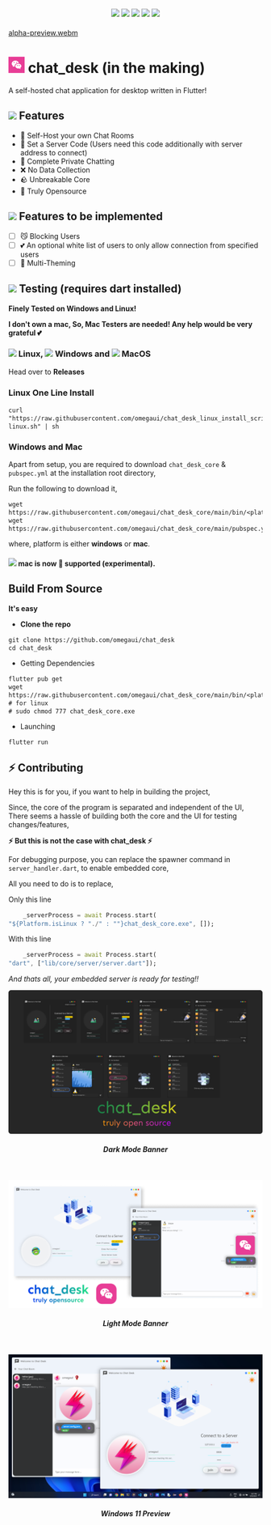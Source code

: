 
<div align="center" style="margin: 20px;">
    <a href="https://codeclimate.com/github/omegaui/chat_desk/maintainability"><img src="https://api.codeclimate.com/v1/badges/22ee0cd01d57542e4f45/maintainability" /></a>
    <a href="https://github.com/omegaui/chat_desk/actions"><img src="https://github.com/omegaui/chat_desk/actions/workflows/build-for-desktop.yml/badge.svg" /></a>
    <img src="https://img.shields.io/github/downloads/omegaui/chat_desk/total?style=social" />
    <img src="https://img.shields.io/github/v/release/omegaui/chat_desk" />
    <img src="https://img.shields.io/github/license/omegaui/chat_desk" />
</div>

[alpha-preview.webm](https://user-images.githubusercontent.com/73544069/222953852-a379b891-a3f8-4cb9-bb55-848041664768.webm)

# ![](app-icon/app_icon_32.png) chat_desk (in the making)
A self-hosted chat application for desktop written in Flutter!

## ![](https://img.icons8.com/external-basicons-color-danil-polshin/32/null/external-space-space-basicons-color-danil-polshin-13.png) Features
- 🚀 Self-Host your own Chat Rooms
- 🔐 Set a Server Code (Users need this code additionally with server address to connect)
- 💙 Complete Private Chatting
- ❌ No Data Collection
- 🪨 Unbreakable Core
- 🎉 Truly Opensource

## ![](https://img.icons8.com/color-glass/32/null/lab-items.png) Features to be implemented
- [ ] 😼 Blocking Users   
- [ ] 💕 An optional white list of users to only allow connection from specified users
- [ ] 🎽 Multi-Theming 

## ![](https://img.icons8.com/external-itim2101-flat-itim2101/32/null/external-test-online-education-itim2101-flat-itim2101.png) Testing (requires dart installed)
**Finely Tested on Windows and Linux!**

**I don't own a mac, So, Mac Testers are needed! Any help would be very grateful 💕**

### ![](https://img.icons8.com/color/32/null/linux--v1.png) Linux, ![](https://img.icons8.com/fluency/32/null/windows-10.png) Windows and ![](https://img.icons8.com/color/32/null/mac-logo.png) MacOS
Head over to **Releases**

### Linux One Line Install

```shell
curl "https://raw.githubusercontent.com/omegaui/chat_desk_linux_install_script/main/script/install-linux.sh" | sh
```

### Windows and Mac
Apart from setup, you are required to download `chat_desk_core` & `pubspec.yml` at the installation root directory,

Run the following to download it,
```shell
wget https://raw.githubusercontent.com/omegaui/chat_desk_core/main/bin/<platform>/chat_desk_core.exe
wget https://raw.githubusercontent.com/omegaui/chat_desk_core/main/pubspec.yml
```

where, platform is either **windows** or **mac**. 

#### ![](https://img.icons8.com/color/24/null/mac-logo.png) mac is now 🎉 supported (experimental).


##  Build From Source

**It's easy**

- **Clone the repo**
```shell
git clone https://github.com/omegaui/chat_desk
cd chat_desk
```

- Getting Dependencies
```shell
flutter pub get
wget https://raw.githubusercontent.com/omegaui/chat_desk_core/main/bin/<platform>/chat_desk_core.exe
# for linux
# sudo chmod 777 chat_desk_core.exe
```

- Launching
```shell
flutter run 
```

## ⚡ Contributing

Hey this is for you, if you want to help in building the project,

Since, the core of the program is separated and independent of the UI,
There seems a hassle of building both the core and the UI for testing changes/features,

**⚡ But this is not the case with chat_desk ⚡**

For debugging purpose, you can replace the spawner command in `server_handler.dart`,
to enable embedded core,

All you need to do is to replace,

Only this line
```dart
    _serverProcess = await Process.start(
"${Platform.isLinux ? "./" : ""}chat_desk_core.exe", []);
```

With this line
```dart
    _serverProcess = await Process.start(
"dart", ["lib/core/server/server.dart"]);
```

_And thats all, your embedded server is ready for testing!!_


<div align="center">
    <img src="images/preview.png">
    <h4 style="font-style: italic;">Dark Mode Banner</h4>
    <br>
    <br>
    <img src="images/github-banner.png">
    <h4 style="font-style: italic;">Light Mode Banner</h4>
    <br>
    <br>
    <img src="images/preview-windows.png">
    <h4 style="font-style: italic;">Windows 11 Preview</h4>
</div>